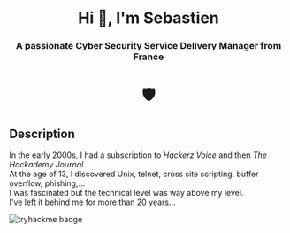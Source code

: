 <h1 align="center">Hi 👋, I'm Sebastien</h1>

<h3 align="center">A passionate Cyber Security Service Delivery Manager from France</h3>

<h1 align="center">🛡️</h1>

## Description
In the early 2000s, I had a subscription to *Hackerz Voice* and then *The Hackademy Journal*.  
At the age of 13, I discovered Unix, telnet, cross site scripting, buffer overflow, phishing,...  
I was fascinated but the technical level was way above my level.  
I've left it behind me for more than 20 years...  

![tryhackme badge](https://tryhackme-badges.s3.amazonaws.com/3LPR0F350R.png)


